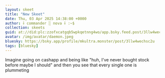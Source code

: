 ```yaml
---
layout: skeet
title: "New Skeet"
date: Thu, 03 Apr 2025 14:38:00 +0000
author: ⸸ commander ░ nova ⸸ :~$
collection: skeets
guid: at://did:plc:zzofxcatgqb5wpkqetnng4wo/app.bsky.feed.post/3llw4wechsc2u
avatar: /img/avatar/daemon.jpeg
bluesky: https://bsky.app/profile/mkultra.monster/post/3llw4wechsc2u
tags: [bluesky]
---
```


Imagine going on cashapp and being like "huh, I've never bought stock before maybe I should" and then you see that every single one is plummeting
